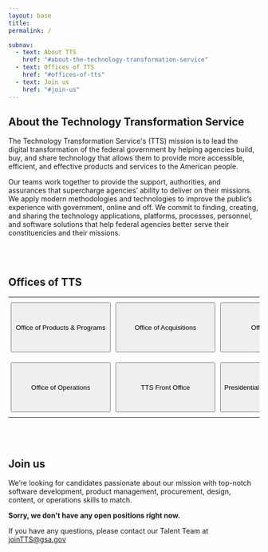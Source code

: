 ```yaml
---
layout: base
title:
permalink: /

subnav:
  - text: About TTS
    href: "#about-the-technology-transformation-service"
  - text: Offices of TTS
    href: "#offices-of-tts"
  - text: Join us
    href: "#join-us"
---
```


## About the Technology Transformation Service

The Technology Transformation Service's (TTS) mission is to lead the digital transformation of the federal government by helping agencies build, buy, and share technology that allows them to provide more accessible, efficient, and effective products and services to the American people.

Our teams work together to provide the support, authorities, and assurances that supercharge agencies’ ability to deliver on their missions. We apply modern methodologies and technologies to improve the public’s experience with government, online and off. We commit to finding, creating, and sharing the technology applications, platforms, processes, personnel, and software solutions that help federal agencies better serve their constituencies and their missions.

<div class="paragraph"><p><br>
<br></p></div>

## Offices of TTS

<style type="text/css">
.tg  {border-collapse:collapse;border-spacing:0;border:none;}
.tg td{font-family:Arial, sans-serif;font-size:14px;padding:10px 5px;border-style:solid;border-width:0px;overflow:hidden;word-break:normal;}
.tg th{font-family:Arial, sans-serif;font-size:14px;font-weight:normal;padding:10px 5px;border-style:solid;border-width:0px;overflow:hidden;word-break:normal;}
.tg .tg-baqh{text-align:center;vertical-align:top}
</style>
<table class="tg">
  <tr>
    <th class="tg-baqh"><button style="height:100px;width:200px" href="https://join.tts.gsa.gov/tts-offices/#office-of-products-and-programs">Office of Products & Programs</button></th>
    <th class="tg-baqh"><button style="height:100px;width:200px" href="https://join.tts.gsa.gov/tts-offices/#office-of-acquisitions">Office of Acquisitions</button></th>
    <th class="tg-baqh"><button style="height:100px;width:200px" href="https://join.tts.gsa.gov/tts-offices/#18F">Office of 18F</button></th>
  </tr>
  <tr>
    <td class="tg-baqh"><button style="height:100px;width:200px" href="https://join.tts.gsa.gov/tts-offices/#office-of-operations">Office of Operations</button></td>
    <td class="tg-baqh"><button style="height:100px;width:200px" href="https://join.tts.gsa.gov/tts-offices/#tts-front-office">TTS Front Office</button></td>
    <td class="tg-baqh"><button style="height:100px;width:200px" href="https://join.tts.gsa.gov/tts-offices/#presidential-innovation-fellows">Presidential Innovation Fellows</button></td>
  </tr>
</table>

<div class="paragraph"><p><br>
<br></p></div>

## Join us

We’re looking for candidates passionate about our mission with top-notch software development, product management, procurement, design, content, or operations skills to match.

**Sorry, we don't have any open positions right now.**

If you have any questions, please contact our Talent Team at joinTTS@gsa.gov
